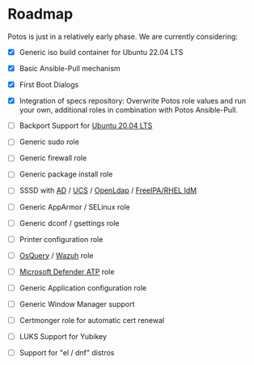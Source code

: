 # Roadmap

Potos is just in a relatively early phase. We are currently considering:

* [x] Generic iso build container for Ubuntu 22.04 LTS
* [x] Basic Ansible-Pull mechanism
* [x] First Boot Dialogs
* [x] Integration of specs repository: Overwrite Potos role values and run your own, additional roles in combination with Potos Ansible-Pull.
* [ ] Backport Support for [Ubuntu 20.04 LTS](https://releases.ubuntu.com/20.04/)
* [ ] Generic sudo role
* [ ] Generic firewall role
* [ ] Generic package install role
* [ ] SSSD with [AD](https://en.wikipedia.org/wiki/Active_Directory) / [UCS](https://en.wikipedia.org/wiki/Univention_Corporate_Server) / [OpenLdap](https://en.wikipedia.org/wiki/OpenLDAP) / [FreeIPA/RHEL IdM](https://www.freeipa.org)
* [ ] Generic AppArmor / SELinux role
* [ ] Generic dconf / gsettings role
* [ ] Printer configuration role
* [ ] [OsQuery](https://osquery.io/) / [Wazuh](https://wazuh.com/) role
* [ ] [Microsoft Defender ATP](https://www.microsoft.com/en-us/security/blog/microsoft-defender-advanced-threat-protection/) role
* [ ] Generic Application configuration role
* [ ] Generic Window Manager support
* [ ] Certmonger role for automatic cert renewal 
* [ ] LUKS Support for Yubikey
* [ ] Support for "el / dnf" distros


